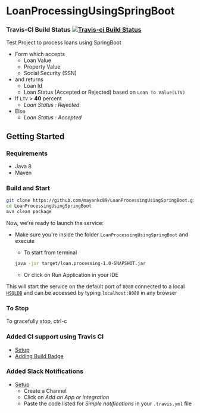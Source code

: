 # LoanProcessingUsingSpringBoot
### Travis-CI Build Status  [![Travis-ci Build Status](https://travis-ci.org/mayankc89/LoanProcessingUsingSpringBoot.svg?branch=master)](https://travis-ci.org/mayankc89/LoanProcessingUsingSpringBoot) 

Test Project to process loans using SpringBoot
- Form which accepts
  - Loan Value
  - Property Value
  - Social Security (SSN)
- and returns
  - Loan Id
  - Loan Status (Accepted or Rejected) based on `Loan To Value(LTV)`
- If `LTV` > **40** percent
  - *Loan Status : Rejected*
- Else
  - *Loan Status : Accepted*

## Getting Started

### Requirements

- Java 8
- Maven

### Build and Start
```bash
git clone https://github.com/mayankc89/LoanProcessingUsingSpringBoot.git
cd LoanProcessingUsingSpringBoot
mvn clean package
```

Now, we're ready to launch the service:
- Make sure you're inside the folder `LoanProcessingUsingSpringBoot` and execute

  - To start from terminal
  ```bash
  java -jar target/loan.processing-1.0-SNAPSHOT.jar
  ```
  - Or click on Run Application in your IDE
  
This will start the service on the default port of `8080` connected to a local [`HSQLDB`](http://hsqldb.org/)
and can be accessed by typing `localhost:8080` in any browser

### To Stop

To gracefully stop, ctrl-c

### Added CI support using Travis CI
- [Setup](https://docs.travis-ci.com/user/languages/java/)
- [Adding Build Badge](https://toedter.com/2014/05/23/continuous-integration-with-travis-ci/)

### Added Slack Notifications
- [Setup](https://docs.travis-ci.com/user/notifications/#Configuring-slack-notifications)
    - Create a Channel
    - Click on *Add an App or Integration*
    - Paste the code listed for *Simple notifications* in your `.travis.yml` file